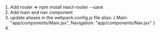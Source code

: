 01. Add router => npm install react-router --save
02. Add main and nav component
03. update aliases in the webpack.config.js file
  alias: {
    Main: "app/components/Main.jsx",
    Navigation: "app/components/Nav.jsx"
  }
04.   
